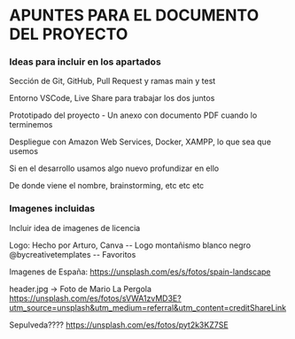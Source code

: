 # APUNTES PARA EL DOCUMENTO DEL PROYECTO


### Ideas para incluir en los apartados

Sección de Git, GitHub, Pull Request y ramas main y test

Entorno VSCode, Live Share para trabajar los dos juntos

Prototipado del proyecto - Un anexo con documento PDF cuando lo terminemos

Despliegue con Amazon Web Services, Docker, XAMPP, lo que sea que usemos

Si en el desarrollo usamos algo nuevo profundizar en ello

De donde viene el nombre, brainstorming, etc etc etc



### Imagenes incluidas

Incluir idea de imagenes de licencia

Logo: Hecho por Arturo, Canva -- Logo montañismo blanco negro @bycreativetemplates -- Favoritos

Imagenes de España: https://unsplash.com/es/s/fotos/spain-landscape

header.jpg -> Foto de Mario La Pergola https://unsplash.com/es/fotos/sVWA1zvMD3E?utm_source=unsplash&utm_medium=referral&utm_content=creditShareLink
  

Sepulveda???? https://unsplash.com/es/fotos/pyt2k3KZ7SE